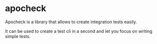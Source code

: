 # apocheck

Apocheck is a library that allows to create integration tests easily.

It can be used to create a test cli in a second and let you focus on writing simple tests.
